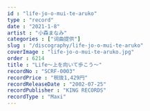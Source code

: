 ```yaml
---
id : "life-jo-o-mui-te-aruko"
type : "record"
date : "2021-1-8"
artist : "小森まなみ"
categories : ["词曲提供"]
slug : "/discography/life-jo-o-mui-te-aruko"
coverImage : "life-jo-o-mui-te-aruko.jpg"
order : 6214
title : "Life～上を向いて歩こう～"
recordNo : "SCRF-0003"
recordPrice : "税抜1,429円"
recordReleaseDate : "2002-07-25"
recordPublisher : "KING RECORDS"
recordType : "Maxi"
---
```



